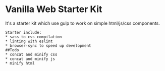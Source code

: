 # Vanilla Web Starter Kit

It's a starter kit which use gulp to work on simple html/js/css components.
```
Starter include:
* sass to css compilation
* linting with eslint
* browser-sync to speed up development
##Todo
* concat and minify css
* concat and minify js
* minify html
